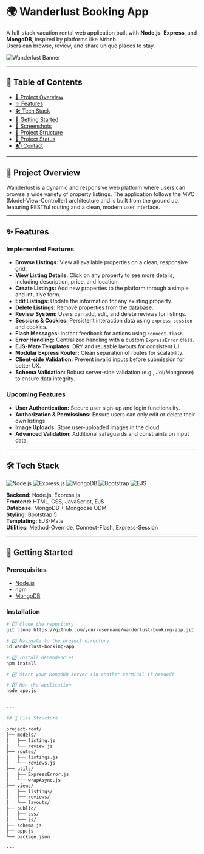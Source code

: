 # 🌍 Wanderlust Booking App
A full-stack vacation rental web application built with **Node.js**, **Express**, and **MongoDB**, inspired by platforms like Airbnb.  
Users can browse, review, and share unique places to stay.

![Wanderlust Banner](https://via.placeholder.com/1000x300?text=Wanderlust+Booking+App) <!-- Replace with your screenshot/banner -->

---

## 📌 Table of Contents
- [📜 Project Overview](#-project-overview)
- [✨ Features](#-features)
- [🛠 Tech Stack](#-tech-stack)
- [🚀 Getting Started](#-getting-started)
- [📸 Screenshots](#-screenshots)
- [📂 Project Structure](#-project-structure)
- [📌 Project Status](#-project-status)
- [📬 Contact](#-contact)

---

## 📜 Project Overview
Wanderlust is a dynamic and responsive web platform where users can browse a wide variety of property listings. The application follows the MVC (Model-View-Controller) architecture and is built from the ground up, featuring RESTful routing and a clean, modern user interface.

---

## ✨ Features

### Implemented Features
- **Browse Listings:** View all available properties on a clean, responsive grid.  
- **View Listing Details:** Click on any property to see more details, including description, price, and location.  
- **Create Listings:** Add new properties to the platform through a simple and intuitive form.  
- **Edit Listings:** Update the information for any existing property.  
- **Delete Listings:** Remove properties from the database.  
- **Review System:** Users can add, edit, and delete reviews for listings.  
- **Sessions & Cookies:** Persistent interaction data using `express-session` and cookies.  
- **Flash Messages:** Instant feedback for actions using `connect-flash`.  
- **Error Handling:** Centralized handling with a custom `ExpressError` class.  
- **EJS-Mate Templates:** DRY and reusable layouts for consistent UI.  
- **Modular Express Router:** Clean separation of routes for scalability.  
- **Client-side Validation:** Prevent invalid inputs before submission for better UX.  
- **Schema Validation:** Robust server-side validation (e.g., Joi/Mongoose) to ensure data integrity.  

### Upcoming Features
- **User Authentication:** Secure user sign-up and login functionality.  
- **Authorization & Permissions:** Ensure users can only edit or delete their own listings.  
- **Image Uploads:** Store user-uploaded images in the cloud.  
- **Advanced Validation:** Additional safeguards and constraints on input data.

---

## 🛠 Tech Stack
![Node.js](https://img.shields.io/badge/Node.js-43853D?logo=node.js&logoColor=white)
![Express.js](https://img.shields.io/badge/Express.js-000000?logo=express&logoColor=white)
![MongoDB](https://img.shields.io/badge/MongoDB-4EA94B?logo=mongodb&logoColor=white)
![Bootstrap](https://img.shields.io/badge/Bootstrap-7952B3?logo=bootstrap&logoColor=white)
![EJS](https://img.shields.io/badge/EJS-8C8C8C?logo=javascript&logoColor=white)

**Backend:** Node.js, Express.js  
**Frontend:** HTML, CSS, JavaScript, EJS  
**Database:** MongoDB + Mongoose ODM  
**Styling:** Bootstrap 5  
**Templating:** EJS-Mate  
**Utilities:** Method-Override, Connect-Flash, Express-Session

---

## 🚀 Getting Started

### Prerequisites
- [Node.js](https://nodejs.org/en/)
- [npm](https://www.npmjs.com/)
- [MongoDB](https://www.mongodb.com/try/download/community)

### Installation
```bash
# 1️⃣ Clone the repository
git clone https://github.com/your-username/wanderlust-booking-app.git

# 2️⃣ Navigate to the project directory
cd wanderlust-booking-app

# 3️⃣ Install dependencies
npm install

# 4️⃣ Start your MongoDB server (in another terminal if needed)

# 5️⃣ Run the application
node app.js


---

## 📂 File Structure

project-root/  
├── models/  
│   ├── listing.js  
│   └── review.js  
├── routes/  
│   ├── listings.js  
│   └── reviews.js  
├── utils/  
│   ├── ExpressError.js  
│   └── wrapAsync.js  
├── views/  
│   ├── listings/  
│   ├── reviews/  
│   └── layouts/  
├── public/  
│   ├── css/  
│   └── js/  
├── schema.js  
├── app.js  
└── package.json  

---